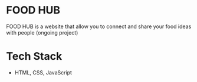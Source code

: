# FOOD HUB

  FOOD HUB is a website that allow you to connect and share your food ideas with people (ongoing project)

# Tech Stack 
- HTML, CSS, JavaScript